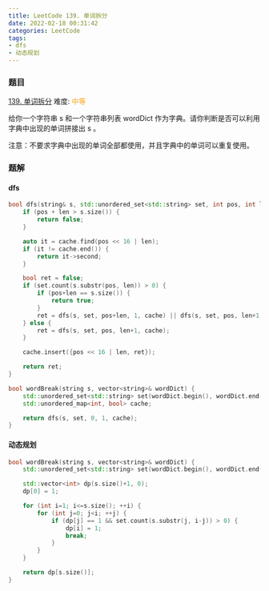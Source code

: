 ```yaml
---
title: LeetCode 139. 单词拆分
date: 2022-02-18 00:31:42
categories: LeetCode
tags:
- dfs
- 动态规划
---
```


### 题目
[139. 单词拆分](https://leetcode-cn.com/problems/word-break/)
难度: <span style="color: rgba(255, 161, 25, 1);">中等</span>

给你一个字符串 s 和一个字符串列表 wordDict 作为字典。请你判断是否可以利用字典中出现的单词拼接出 s 。

注意：不要求字典中出现的单词全部都使用，并且字典中的单词可以重复使用。

<!-- more -->

### 题解
#### dfs
``` cpp
bool dfs(string& s, std::unordered_set<std::string> set, int pos, int len, std::unordered_map<int, bool>& cache) {
    if (pos + len > s.size()) {
        return false;
    }

    auto it = cache.find(pos << 16 | len);
    if (it != cache.end()) {
        return it->second;
    }

    bool ret = false;
    if (set.count(s.substr(pos, len)) > 0) {
        if (pos+len == s.size()) {
            return true;
        }
        ret = dfs(s, set, pos+len, 1, cache) || dfs(s, set, pos, len+1, cache);
    } else {
        ret = dfs(s, set, pos, len+1, cache);
    }

    cache.insert({pos << 16 | len, ret});

    return ret;
}

bool wordBreak(string s, vector<string>& wordDict) {
    std::unordered_set<std::string> set(wordDict.begin(), wordDict.end());
    std::unordered_map<int, bool> cache;

    return dfs(s, set, 0, 1, cache);
}
```

#### 动态规划
``` cpp
bool wordBreak(string s, vector<string>& wordDict) {
    std::unordered_set<std::string> set(wordDict.begin(), wordDict.end());

    std::vector<int> dp(s.size()+1, 0);
    dp[0] = 1;

    for (int i=1; i<=s.size(); ++i) {
        for (int j=0; j<i; ++j) {
            if (dp[j] == 1 && set.count(s.substr(j, i-j)) > 0) {
                dp[i] = 1;
                break;
            }
        }
    }

    return dp[s.size()];
}
```
